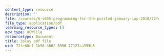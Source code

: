 ```yaml
---
content_type: resource
description: ''
file: /courses/6-s095-programming-for-the-puzzled-january-iap-2018/72fe68c71b963662895677127ca993b8_auK3PSZoidc.pdf
file_type: application/pdf
learning_resource_types: []
ocw_type: OCWFile
resourcetype: Document
title: 3play pdf file
uid: 72fe68c7-1b96-3662-8956-77127ca993b8
---
```


